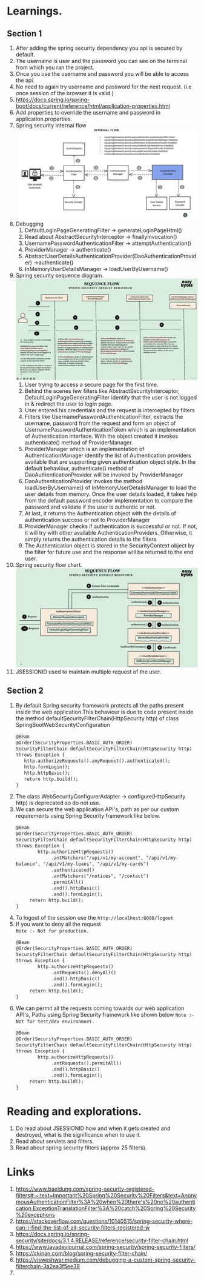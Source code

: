 # Learnings.

## Section 1

1. After adding the spring security dependency you api is secured by default.
2. The username is user and the password you can see on the terminal from which you ran the project.
3. Once you use the username and password you will be able to access the api.
4. No need to again try username and password for the next request. (i.e once session of the browser it is valid.)
5. https://docs.spring.io/spring-boot/docs/current/reference/html/application-properties.html
6. Add properties to override the username and password in application.properties.
7. Spring security internal flow
   ![Internal Flow](img.png) 
8. Debugging
   1. DefaultLoginPageGeneratingFilter ->  generateLoginPageHtml()
   2. Read about AbstractSecurityInterceptor -> finallyInvocation()
   3. UsernamePasswordAuthenticationFilter -> attemptAuthentication()
   4. ProviderManager -> authenticate()
   5. AbstractUserDetailsAuthenticationProvider(DaoAuthenticationProvider) ->authenticate()
   6. InMemoryUserDetailsManager -> loadUserByUsername()
9. Spring security sequence diagram.
   ![Internal Flow](img_1.png)
   1) User trying to access a secure page for the first time.
   2) Behind the scenes few filters like AbstractSecurityInterceptor, DefaultLoginPageGeneratingFilter identify that the user is not logged in & redirect the user to login page.
   3) User entered his credentials and the request is intercepted by filters
   4) Filters like UsernamePasswordAuthenticationFilter, extracts the username, password from the request and form an object of UsernamePasswordAuthenticationToken which is an implementation of Authentication interface. With the object created it invokes authenticate() method of ProviderManager.
   5) ProviderManager which is an implementation of AuthenticationManager identify the list of Authentication providers available that are supporting given authentication object style. In the default behaviour, authenticate() method of DaoAuthenticationProvider will be invoked by ProviderManager
   6) DaoAuthenticationProvider invokes the method loadUserByUsername() of InMemoryUserDetailsManager to load the user details from memory. Once the user details loaded, it takes help from the default password encoder implementation to compare the password and validate if the user is authentic or not.
   7) At last, it returns the Authentication object with the details of authentication success or not to ProviderManager
   8) ProviderManager checks if authentication is successful or not. If not, it will try with other available AuthenticationProviders. Otherwise, it simply returns the authentication details to the filters
   9) The Authentication object is stored in the SecurityContext object by the filter for future use and the response will be returned to the end user.
10. Spring security flow chart.
    ![Internal Flow](img_2.png)
11. JSESSIONID used to maintain multiple request of the user.

## Section 2

1. By default Spring security framework protects all the paths present inside the web application.This behaviour is due to code present inside the method defaultSecurityFilterChain(HttpSecurity http) of class SpringBootWebSecurityConfiguration 
   ```text
   @Bean
   @Order(SecurityProperties.BASIC_AUTH_ORDER)
   SecurityFilterChain defaultSecurityFilterChain(HttpSecurity http) throws Exception {
      http.authorizeRequests().anyRequest().authenticated();
      http.formLogin();
      http.httpBasic();
      return http.build();
   }
   ```
2. The class WebSecurityConfigurerAdapter -> configure(HttpSecurity http) is deprecated so do not use. 
3. We can secure the web application API's, path as per our custom requirements using Spring Security framework like below.
   ```text
   @Bean
   @Order(SecurityProperties.BASIC_AUTH_ORDER)
   SecurityFilterChain defaultSecurityFilterChain(HttpSecurity http) throws Exception {
           http.authorizeHttpRequests()
                .antMatchers("/api/v1/my-account", "/api/v1/my-balance", "/api/v1/my-loans", "/api/v1/my-cards")
                .authenticated()
                .antMatchers("/notices", "/contact")
                .permitAll()
                .and().httpBasic()
                .and().formLogin();
        return http.build();
   }
   ```
4. To logout of the session use the `http://localhost:8080/logout`
5. If you want to deny all the request \
   `Note :- Not for production.`
   ```text
   @Bean
   @Order(SecurityProperties.BASIC_AUTH_ORDER)
   SecurityFilterChain defaultSecurityFilterChain(HttpSecurity http) throws Exception {
           http.authorizeHttpRequests()
                .antRequests().denyAll()
                .and().httpBasic()
                .and().formLogin();
        return http.build();
   }
   ```
6. We can permit all the requests coming towards our web application API's, Paths using Spring Security framework like shown below
   `Note :- Not for test/dev environmnet.`
   ```text
   @Bean 
   @Order(SecurityProperties.BASIC_AUTH_ORDER)
   SecurityFilterChain defaultSecurityFilterChain(HttpSecurity http) throws Exception {
           http.authorizeHttpRequests()
                .antRequests().permitAll()
                .and().httpBasic()
                .and().formLogin();
        return http.build();
   }
   ```

# Reading and explorations.
1. Do read about JSESSIONID how and when it gets created and destroyed, what is the significance when to use it.
2. Read about servlets and filters.
3. Read about spring security filters (approx 25 filters). 

# Links
1. https://www.baeldung.com/spring-security-registered-filters#:~:text=Important%20Spring%20Security%20Filters&text=AnonymousAuthenticationFilter%3A%20when%20there's%20no%20authentication,ExceptionTranslationFilter%3A%20catch%20Spring%20Security%20exceptions
2. https://stackoverflow.com/questions/10140515/spring-security-where-can-i-find-the-list-of-all-security-filters-registered-w
3. https://docs.spring.io/spring-security/site/docs/3.1.4.RELEASE/reference/security-filter-chain.html
4. https://www.javadevjournal.com/spring-security/spring-security-filters/
5. https://ckinan.com/blog/spring-security-filter-chain/
6. https://visweshwar.medium.com/debugging-a-custom-spring-security-filterchain-3a2ea3f5ee38
7. 